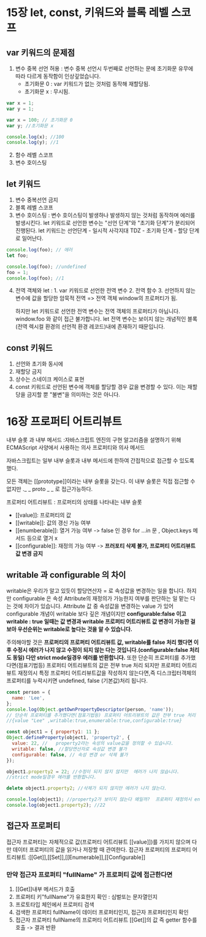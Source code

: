 # 15장 let, const, 키워드와 블록 레벨 스코프

## var 키워드의 문제점

1. 변수 중복 선언 허용
   : 변수 중복 선언시 두번째로 선언하는 문에 초기화문 유무에 따라 다르게 동작함이 인상깊었습니다.
   - 초기화문 0 : var 키워드가 없는 것처럼 동작해 재할당됨.
   - 초기화문 x : 무시됨.

```js
var x = 1;
var y = 1;

var x = 100; // 초기화문 0
var y; //초기화문 x

console.log(x); //100
console.log(y); //1
```

2. 함수 레벨 스코프
3. 변수 호이스팅

## let 키워드

1. 변수 중복선언 금지
2. 블록 레벨 스코프
3. 변수 호이스팅 : 변수 호이스팅이 발생하나 발생하지 않는 것처럼 동작하며 에러를 발생시킨다.
   let 키워드로 선언한 변수는 "선언 단계"와 "초기화 단계"가 분리되어 진행된다. let 키워드는 선언단계 - 일시적 사각지대 TDZ - 초기화 단계 - 할당 단계 로 일어난다.

```js
console.log(foo); // 에러
let foo;

console.log(foo); //undefined
foo = 1;
console.log(foo); //1
```

4. 전역 객체와 let
   : 1. var 키워드로 선언한 전역 변수 2. 전역 함수 3. 선언하지 않는 변수에 값을 할당한 암묵적 전역 => 전역 객체 window의 프로퍼티가 됨.

   하지만 let 키워드로 선언한 전역 변수는 전역 객체의 프로퍼티가 아닙니다. window.foo 와 같이 접근 불가합니다. let 전역 변수는 보이지 않는 개념적인 블록(전역 렉시컬 환경의 선언적 환경 레코드)내에 존재하기 때문입니다.

## const 키워드

1. 선언와 초기화 동시에
2. 재할당 금지
3. 상수는 스네이크 케이스로 표현
4. const 키워드로 선언된 변수에 객체를 할당할 경우 값을 변경할 수 있다. 이는 재할당을 금지할 뿐 "불변"을 의미하는 것은 아니다.

# 16장 프로퍼티 어트리뷰트

내부 슬롯 과 내부 메서드
:자바스크립트 엔진의 구현 알고리즘을 설명하기 위해 ECMAScript 사양에서 사용하는 의사 프로퍼티와 의사 메서드

자바스크립트는 일부 내부 슬롯과 내부 메서드에 한하여 간접적으로 접근할 수 있도록 했다.

모든 객체는 [[prototype]]이라는 내부 슬롯을 갖는다. 이 내부 슬롯은 직접 접근할 수 없지만 .\_ _ proto _ \_ 로 접근가능하다.

프로퍼티 어트리뷰트 : 프로퍼티의 상태를 나타내는 내부 슬롯

- [[value]]: 프로퍼티의 값
- [[writable]]: 값의 갱신 가능 여부
- [[enumberable]]: 열거 가능 여부 -> false 인 경우 for ...in 문 , Object.keys 메서드 등으로 열거 x
- [[configurable]]: 재정의 가능 여부 -> **프러포티 삭제 불가, 프로퍼티 어트리뷰트 값 변경 금지**

## writable 과 configurable 의 차이

writable은 우리가 알고 있듯이 할당연산자 = 로 속성값을 변경하는 일을 합니다. 하지만 configurable 은 속성 Attribute의 재정의가 가능한지 여부를 판단하는 일 맡는 다는 것에 차이가 있습니다. Attribute 값 중 속성값을 변경하는 value 가 있어 configurable 개념이 writable 보다 깊은 개념이지만 **configurable:false 이고 writable : true 일때는 값 변경과 writable 프로퍼티 어트리뷰트 값 변경이 가능한 걸 보아 우선순위는 writable로 높다는 것을 알 수 있습니다.**

주의해야할 것은 **프로퍼티의 프로퍼티 어트리뷰트 값, writable를 false 처리 했다면 이후 수정시 에러가 나지 않고 수정이 되지 않는 다는 것입니다.(configurable:false 처리도 동일) 다만 strict mode일경우 에러를 반환합니다.**
또한 단순히 프로퍼티를 추가했다면(점표기법등) 프로퍼티 어트리뷰트의 값은 전부 true 처리 되지만 프로퍼티 어트리뷰트 재정의시 특정 프로퍼티 어트리뷰트값을 작성하지 않는다면,즉 디스크립터객체의 프로퍼티를 누락시키면 undefined, false (기본값)처리 됩니다.

```js
const person = {
  name: 'Lee',
};
console.log(Object.getOwnPropertyDescriptor(person, 'name'));
// 단순히 프로퍼티를 추가했다면(점표기법등) 프로퍼티 어트리뷰트의 값은 전부 true 처리
//{value "Lee" ,writable:true,enumerable:true,configurable:true}
```

```js
const object1 = { property1: 11 };
Object.defineProperty(object1, 'property2', {
  value: 22, //   property2라는 속성의 value값을 정의할 수 있습니다.
  writable: false, //할당연산자로 속성값 변경 불가
  configurable: false, // 속성 변경 or 삭제 불가
});

object1.property2 = 22; //수정이 되지 않지 않지만  에러가 나지 않습니다.
//strict mode일경우 에러를 반환합니다.

delete object1.property2; //삭제가 되지 않지만 에러가 나지 않는다.

console.log(object1); //property2가 보이지 않는다 왜일까?  프로퍼티 재정의시 enumarable 설정하지 않으면 기본값 false 처리하여 보이지 않게 된다.
console.log(object1.property2); //22
```

## 접근자 프로퍼티

접근자 프로퍼티는 자체적으로 값(프로퍼티 어트리뷰트 [[value]])를 가지지 않으며 다만 데이터 프로퍼티의 값을 읽거나 저장할 때 관여한다.
접근자 프로퍼티의 프로퍼티 어트리뷰트 :[[Get]],[[Set]],[[Enumerable]],[[Configurable]]

### 만약 접근자 프로퍼티 "fullName" 가 프로퍼티 값에 접근한다면

1. [[Get]]내부 메서드가 호출
2. 프로퍼티 키"fullName"가 유효한지 확인 : 심벌또는 문자열인지
3. 프로토타입 체인에서 프로퍼티 검색
4. 검색한 프로퍼티 fullName이 데이터 프로퍼티인지, 접근자 프로퍼티인지 확인
5. 접근자 프로퍼티 fullName의 프로퍼티 어트리뷰트 [[Get]]의 값 즉 getter 함수를 호출 -> 결과 반환
